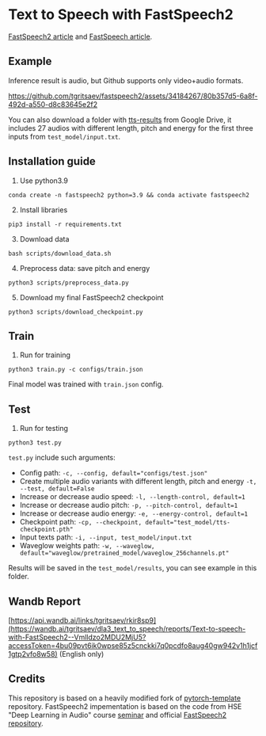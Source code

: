 # Text to Speech with FastSpeech2 

[FastSpeech2 article](https://arxiv.org/pdf/2006.04558.pdf) and [FastSpeech article](https://arxiv.org/pdf/1905.09263.pdf).

## Example
Inference result is audio, but Github supports only video+audio formats.

https://github.com/tgritsaev/fastspeech2/assets/34184267/80b357d5-6a8f-492d-a550-d8c83645e2f2

You can also download a folder with [tts-results](https://drive.google.com/drive/folders/1U0REGoBFfei30iCxaMrHEaIx0zVPMSIO?usp=share_link) from Google Drive, it includes 27 audios with different length, pitch and energy for the first three inputs from `test_model/input.txt`.

## Installation guide

1. Use python3.9
```shell
conda create -n fastspeech2 python=3.9 && conda activate fastspeech2
```
2. Install libraries
```shell
pip3 install -r requirements.txt
```
3. Download data
```shell
bash scripts/download_data.sh
```
4. Preprocess data: save pitch and energy
```shell
python3 scripts/preprocess_data.py
```
5. Download my final FastSpeech2 checkpoint
```shell
python3 scripts/download_checkpoint.py
```

## Train 
1. Run for training 
```shell
python3 train.py -c configs/train.json
```
Final model was trained with `train.json` config.

## Test
1. Run for testing
```shell
python3 test.py
```
`test.py` include such arguments:
* Config path: `-c, --config, default="configs/test.json"`
* Create multiple audio variants with different length, pitch and energy `-t, --test, default=False`
* Increase or decrease audio speed: `-l, --length-control, default=1`
* Increase or decrease audio pitch: `-p, --pitch-control, default=1`
* Increase or decrease audio energy: `-e, --energy-control, default=1`
* Checkpoint path: `-cp, --checkpoint, default="test_model/tts-checkpoint.pth"`
* Input texts path: `-i, --input, test_model/input.txt`
* Waveglow weights path: `-w, --waveglow, default="waveglow/pretrained_model/waveglow_256channels.pt"`

Results will be saved in the `test_model/results`, you can see example in this folder.

## Wandb Report

[https://api.wandb.ai/links/tgritsaev/rkir8sp9](https://wandb.ai/tgritsaev/dla3_text_to_speech/reports/Text-to-speech-with-FastSpeech2--Vmlldzo2MDU2MjU5?accessToken=4bu09pvt6ik0wpse85z5cnckki7q0pcdfo8aug40gw942v1h1jcf1gtp2vfo8w58) (English only)

## Credits

This repository is based on a heavily modified fork
of [pytorch-template](https://github.com/victoresque/pytorch-template) repository. 
FastSpeech2 impementation is based on the code from HSE "Deep Learning in Audio" course [seminar](https://github.com/XuMuK1/dla2023/blob/2023/week07/seminar07.ipynb) and official [FastSpeech2 repository](https://github.com/ming024/FastSpeech2).
